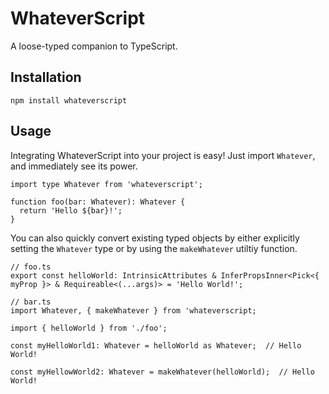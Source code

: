 # WhateverScript

A loose-typed companion to TypeScript.

## Installation
```
npm install whateverscript
```

## Usage
Integrating WhateverScript into your project is easy! Just import `Whatever`, and immediately see its power.
```
import type Whatever from 'whateverscript';

function foo(bar: Whatever): Whatever {
  return 'Hello ${bar}!';
}
```

You can also quickly convert existing typed objects by either explicitly setting the `Whatever` type or by using the `makeWhatever` utiltiy function.
```
// foo.ts
export const helloWorld: IntrinsicAttributes & InferPropsInner<Pick<{ myProp }> & Requireable<(...args)> = 'Hello World!';

// bar.ts
import Whatever, { makeWhatever } from 'whateverscript;

import { helloWorld } from './foo';

const myHelloWorld1: Whatever = helloWorld as Whatever;  // Hello World!

const myHellowWorld2: Whatever = makeWhatever(helloWorld);  // Hello World!
```
